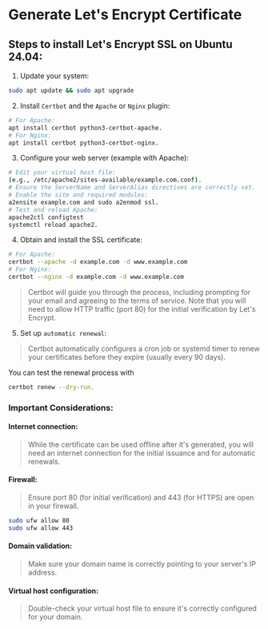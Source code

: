 # Generate Let's Encrypt Certificate

## Steps to install Let's Encrypt SSL on Ubuntu 24.04:
1. Update your system:
```bash
sudo apt update && sudo apt upgrade 
```
2. Install `Certbot` and the `Apache` or `Nginx` plugin:
```bash
# For Apache:
apt install certbot python3-certbot-apache. 
# For Nginx:
apt install certbot python3-certbot-nginx. 
```
3. Configure your web server (example with Apache):
```bash
# Edit your virtual host file:
(e.g., /etc/apache2/sites-available/example.com.conf). 
# Ensure the ServerName and ServerAlias directives are correctly set. 
# Enable the site and required modules:
a2ensite example.com and sudo a2enmod ssl. 
# Test and reload Apache:
apache2ctl configtest
systemctl reload apache2. 
```
4. Obtain and install the SSL certificate:
```bash
# For Apache:
certbot --apache -d example.com -d www.example.com
# For Nginx:
certbot --nginx -d example.com -d www.example.com
```
> Certbot will guide you through the process, including prompting for your email and agreeing to the terms of service. 
> Note that you will need to allow HTTP traffic (port 80) for the initial verification by Let's Encrypt. 

5. Set up `automatic renewal`:

> Certbot automatically configures a cron job or systemd timer to renew your certificates before they expire (usually every 90 days). 

You can test the renewal process with
```bash
certbot renew --dry-run. 
```

### Important Considerations:

#### Internet connection:

> While the certificate can be used offline after it's generated, you will need an internet connection for the initial issuance and for automatic renewals. 

#### Firewall:

> Ensure port 80 (for initial verification) and 443 (for HTTPS) are open in your firewall.
```bash
sudo ufw allow 80
sudo ufw allow 443
```

#### Domain validation:

> Make sure your domain name is correctly pointing to your server's IP address. 

#### Virtual host configuration:

> Double-check your virtual host file to ensure it's correctly configured for your domain. 


